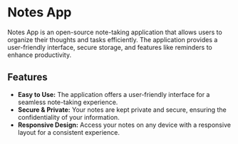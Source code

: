 # Notes App

Notes App is an open-source note-taking application that allows users to organize their thoughts and tasks efficiently. The application provides a user-friendly interface, secure storage, and features like reminders to enhance productivity.

## Features

- **Easy to Use:** The application offers a user-friendly interface for a seamless note-taking experience.
- **Secure & Private:** Your notes are kept private and secure, ensuring the confidentiality of your information.
- **Responsive Design:** Access your notes on any device with a responsive layout for a consistent experience.
